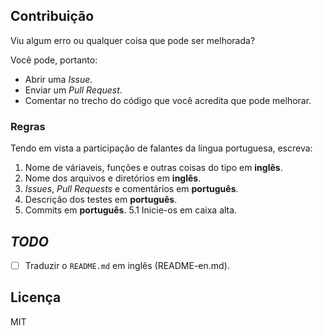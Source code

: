 ## Contribuição

Viu algum erro ou qualquer coisa que pode ser melhorada?

Você pode, portanto:

- Abrir uma *Issue*.
- Enviar um *Pull Request*.
- Comentar no trecho do código que você acredita que pode melhorar.

### Regras

Tendo em vista a participação de falantes da língua portuguesa, escreva:

1. Nome de váriaveis, funções e outras coisas do tipo em **inglês**.
2. Nome dos arquivos e diretórios em **inglês**.
3. *Issues*, *Pull Requests* e comentários em **português**.
4. Descrição dos testes em **português**.
5. Commits em **português**.
5.1 Inicie-os em caixa alta.

## *TODO*

- [ ] Traduzir o `README.md` em inglês (README-en.md).

## Licença

MIT